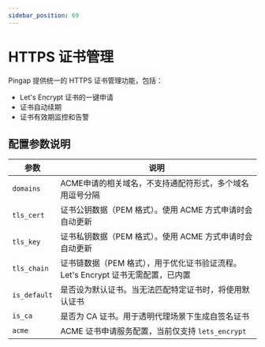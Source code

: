 ```yaml
---
sidebar_position: 69
---
```


# HTTPS 证书管理

Pingap 提供统一的 HTTPS 证书管理功能，包括：
- Let's Encrypt 证书的一键申请
- 证书自动续期
- 证书有效期监控和告警

## 配置参数说明

| 参数         | 说明                                                                             |
| ------------ | -------------------------------------------------------------------------------- |
| `domains`    | ACME申请的相关域名，不支持通配符形式，多个域名用逗号分隔                         |
| `tls_cert`   | 证书公钥数据（PEM 格式）。使用 ACME 方式申请时会自动更新                         |
| `tls_key`    | 证书私钥数据（PEM 格式）。使用 ACME 方式申请时会自动更新                         |
| `tls_chain`  | 证书链数据（PEM 格式），用于优化证书验证流程。Let's Encrypt 证书无需配置，已内置 |
| `is_default` | 是否设为默认证书。当无法匹配特定证书时，将使用默认证书                           |
| `is_ca`      | 是否为 CA 证书。用于透明代理场景下生成自签名证书                                 |
| `acme`       | ACME 证书申请服务配置，当前仅支持 `lets_encrypt`                                 |
